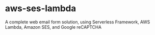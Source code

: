 # aws-ses-lambda
A complete web email form solution, using Serverless Framework, AWS Lambda, Amazon SES, and Google reCAPTCHA
